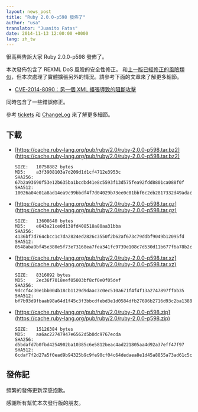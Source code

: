```yaml
---
layout: news_post
title: "Ruby 2.0.0-p598 發佈了"
author: "usa"
translator: "Juanito Fatas"
date: 2014-11-13 12:00:00 +0000
lang: zh_tw
---
```


很高興告訴大家 Ruby 2.0.0-p598 發佈了。

本次發佈包含了 REXML DoS 風險的安全性修正。
和[上一版](https://www.ruby-lang.org/zh_tw/news/2014/10/27/ruby-1-9-3-p550-is-released/)[已經修正的風險類似](https://www.ruby-lang.org/zh_tw/news/2014/10/27/rexml-dos-cve-2014-8080/)，但本次處理了實體擴張另外的情況。請參考下面的文章來了解更多細節。

* [CVE-2014-8090：另一個 XML 擴張導致的阻斷攻擊](https://www.ruby-lang.org/zh_tw/news/2014/11/13/rexml-dos-cve-2014-8090/)

同時包含了一些錯誤修正。

參考 [tickets](https://bugs.ruby-lang.org/projects/ruby-200/issues?set_filter=1&amp;status_id=5)
和 [ChangeLog](https://svn.ruby-lang.org/repos/ruby/tags/v2_0_0_598/ChangeLog) 來了解更多細節。

## 下載

* [https://cache.ruby-lang.org/pub/ruby/2.0/ruby-2.0.0-p598.tar.bz2](https://cache.ruby-lang.org/pub/ruby/2.0/ruby-2.0.0-p598.tar.bz2)

      SIZE:   10758882 bytes
      MD5:    a3f3908103a7d209d1d1cf4712e3953c
      SHA256: 67b2a93690f53e12b635ba1bcdbd41e8c5593f13d575fea92fdd8801ca088f0f
      SHA512: 10026a04e01a8ad14ea9c99bbdf4f7d04029b73ee0c01bbf6c2eb2817332d49adacf127b646693b67b5dd7010eaf3b696b23b6335cc0f7ee5a6b56dbba0f6f82

* [https://cache.ruby-lang.org/pub/ruby/2.0/ruby-2.0.0-p598.tar.gz](https://cache.ruby-lang.org/pub/ruby/2.0/ruby-2.0.0-p598.tar.gz)

      SIZE:   13608640 bytes
      MD5:    e043a21ce0d138fd408518a80aa31bba
      SHA256: 4136bf7d764cbcc1c7da2824ed2826c3550f2b62af673c79ddbf9049b12095fd
      SHA512: 0548aba9bf45e380e5f73e73168ea7fea341fc9739e108c7d530d11b677f6a78b2c4e29062d16a73b4286acaa2333ed20cb34e16b65b5b6898da66661f1717da

* [https://cache.ruby-lang.org/pub/ruby/2.0/ruby-2.0.0-p598.tar.xz](https://cache.ruby-lang.org/pub/ruby/2.0/ruby-2.0.0-p598.tar.xz)

      SIZE:   8316092 bytes
      MD5:    2ec36f7018eef05003bf8cf0e0f05def
      SHA256: 9dccf4c30e1bb004b18cb1129d9daac3c0ec510a671f4f4f13a2747897ffab35
      SHA512: bf7b93d9fbaab98a64d1f45c3f3bbcdfebd3e1d0584dfb27696b2716d93c2ba13881e1edaef6d3eccd769ac2e21d6157024c902f3d891951a20b972c1942ef99

* [https://cache.ruby-lang.org/pub/ruby/2.0/ruby-2.0.0-p598.zip](https://cache.ruby-lang.org/pub/ruby/2.0/ruby-2.0.0-p598.zip)

      SIZE:   15126384 bytes
      MD5:    aa6ac22747947e6562d5b0dc9767ecda
      SHA256: d5bdafd7b0fbd4254902ba10385c6e5812beac4ad221805aa4d92a37eff47f97
      SHA512: 6cdaf7f2d27a5f0ead9b94325b9c9fe90cf04c64dedaea8e1d45a8855a73ad61c5c72f1fda835eab73693c25c15a74c7e4e639ed5c18a9433dd79e398600b3ea

## 發佈記

頻繁的發佈更新深感抱歉。

感謝所有幫忙本次發行版的朋友。
